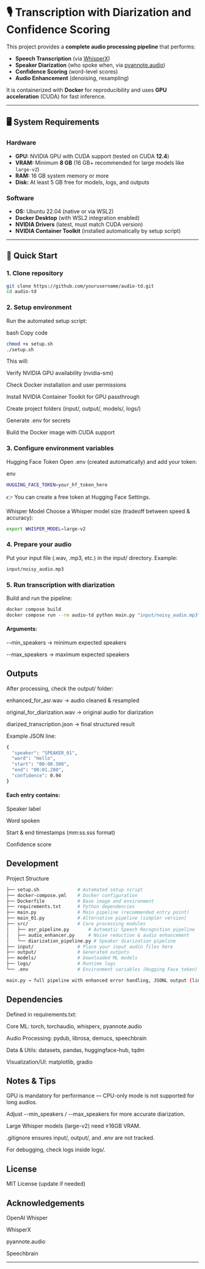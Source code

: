 # 🎙️ Transcription with Diarization and Confidence Scoring

This project provides a **complete audio processing pipeline** that performs:
- **Speech Transcription** (via [WhisperX](https://github.com/m-bain/whisperX))
- **Speaker Diarization** (who spoke when, via [pyannote.audio](https://github.com/pyannote/pyannote-audio))
- **Confidence Scoring** (word-level scores)
- **Audio Enhancement** (denoising, resampling)

It is containerized with **Docker** for reproducibility and uses **GPU acceleration** (CUDA) for fast inference.

---

## 🖥️ System Requirements

### Hardware
- **GPU:** NVIDIA GPU with CUDA support (tested on CUDA **12.4**)
- **VRAM:** Minimum **8 GB** (16 GB+ recommended for large models like `large-v2`)
- **RAM:** 16 GB system memory or more
- **Disk:** At least 5 GB free for models, logs, and outputs

### Software
- **OS:** Ubuntu 22.04 (native or via WSL2)
- **Docker Desktop** (with WSL2 integration enabled)
- **NVIDIA Drivers** (latest, must match CUDA version)
- **NVIDIA Container Toolkit** (installed automatically by setup script)

---

## 🚀 Quick Start

### 1. Clone repository
```bash
git clone https://github.com/yourusername/audio-td.git
cd audio-td
```

### 2. Setup environment
Run the automated setup script:

bash
Copy code
```bash
chmod +x setup.sh
./setup.sh
```

This will:

Verify NVIDIA GPU availability (nvidia-smi)

Check Docker installation and user permissions

Install NVIDIA Container Toolkit for GPU passthrough

Create project folders (input/, output/, models/, logs/)

Generate .env for secrets

Build the Docker image with CUDA support

### 3. Configure environment variables
Hugging Face Token
Open .env (created automatically) and add your token:

env
```bash
HUGGING_FACE_TOKEN=your_hf_token_here
```
👉 You can create a free token at Hugging Face Settings.

Whisper Model
Choose a Whisper model size (tradeoff between speed & accuracy):

```bash
export WHISPER_MODEL=large-v2
```

### 4. Prepare your audio
Put your input file (.wav, .mp3, etc.) in the input/ directory.
Example:

```bash
input/noisy_audio.mp3
```

### 5. Run transcription with diarization
Build and run the pipeline:

```bash
docker compose build
docker compose run --rm audio-td python main.py "input/noisy_audio.mp3" --min_speakers 4 --max_speakers 5
```
#### Arguments:

--min_speakers → minimum expected speakers

--max_speakers → maximum expected speakers

## Outputs
After processing, check the output/ folder:

enhanced_for_asr.wav → audio cleaned & resampled

original_for_diarization.wav → original audio for diarization

diarized_transcription.json → final structured result

Example JSON line:
```bash
{
  "speaker": "SPEAKER_01",
  "word": "Hello",
  "start": "00:00.500",
  "end": "00:01.200",
  "confidence": 0.94
}
```
#### Each entry contains:

Speaker label

Word spoken

Start & end timestamps (mm:ss.sss format)

Confidence score

##  Development
Project Structure
```bash
├── setup.sh              # Automated setup script
├── docker-compose.yml    # Docker configuration
├── Dockerfile            # Base image and environment
├── requirements.txt      # Python dependencies
├── main.py               # Main pipeline (recommended entry point)
├── main_01.py            # Alternative pipeline (simpler version)
├── src/                  # Core processing modules
│   ├── asr_pipeline.py       # Automatic Speech Recognition pipeline
│   ├── audio_enhancer.py     # Noise reduction & audio enhancement
│   └── diarization_pipeline.py # Speaker diarization pipeline
├── input/                # Place your input audio files here
├── output/               # Generated outputs
├── models/               # Downloaded ML models
├── logs/                 # Runtime logs
└── .env                  # Environment variables (Hugging Face token)

main.py → full pipeline with enhanced error handling, JSONL output (line-by-line JSON), and flexible speaker constraints.
```


## Dependencies
Defined in requirements.txt:

Core ML: torch, torchaudio, whisperx, pyannote.audio

Audio Processing: pydub, librosa, demucs, speechbrain

Data & Utils: datasets, pandas, huggingface-hub, tqdm

Visualization/UI: matplotlib, gradio

## Notes & Tips
GPU is mandatory for performance — CPU-only mode is not supported for long audios.

Adjust --min_speakers / --max_speakers for more accurate diarization.

Large Whisper models (large-v2) need ≥16GB VRAM.

.gitignore ensures input/, output/, and .env are not tracked.

For debugging, check logs inside logs/.

## License
MIT License (update if needed)

## Acknowledgements
OpenAI Whisper

WhisperX

pyannote.audio

Speechbrain


---




